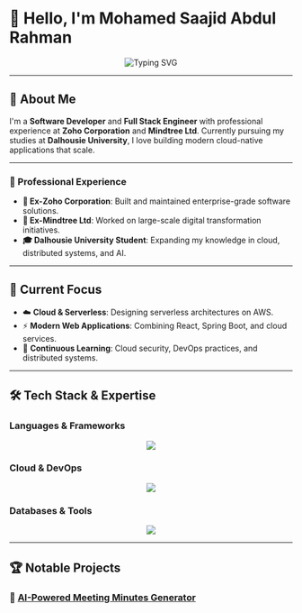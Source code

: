 # 👋 Hello, I'm Mohamed Saajid Abdul Rahman

<div align="center">
  <img src="https://readme-typing-svg.herokuapp.com?font=Fira+Code&pause=1000&color=F7931E&center=true&vCenter=true&width=435&lines=Software+Developer+%7C+Full+Stack+Engineer;Ex-Zoho+%7C+Ex-Mindtree+Professional;Dalhousie+University+Student;Passionate+about+Cloud+%26+Serverless;Always+learning+new+technologies" alt="Typing SVG" />
</div>

---

## 🚀 About Me

I'm a **Software Developer** and **Full Stack Engineer** with professional experience at **Zoho Corporation** and **Mindtree Ltd**. Currently pursuing my studies at **Dalhousie University**, I love building modern cloud-native applications that scale.

---

### 💼 Professional Experience
- **🏢 Ex-Zoho Corporation**: Built and maintained enterprise-grade software solutions.
- **🏢 Ex-Mindtree Ltd**: Worked on large-scale digital transformation initiatives.
- **🎓 Dalhousie University Student**: Expanding my knowledge in cloud, distributed systems, and AI.

---

## 🔭 Current Focus
- ☁️ **Cloud & Serverless**: Designing serverless architectures on AWS.
- ⚡ **Modern Web Applications**: Combining React, Spring Boot, and cloud services.
- 🌱 **Continuous Learning**: Cloud security, DevOps practices, and distributed systems.

---

## 🛠️ Tech Stack & Expertise

### **Languages & Frameworks**
<p align="center">
  <img src="https://skillicons.dev/icons?i=java,javascript,typescript,python,nodejs,react,spring" />
</p>

### **Cloud & DevOps**
<p align="center">
  <img src="https://skillicons.dev/icons?i=aws,docker,terraform,git,linux" />
</p>

### **Databases & Tools**
<p align="center">
  <img src="https://skillicons.dev/icons?i=mysql,postgres,mongodb,dynamodb,redis,postman,vscode" />
</p>

---

## 🏆 Notable Projects

### 🤖 [AI-Powered Meeting Minutes Generator](https://github.com/Sajidrahman-tech/AI-Powered-Meeting-Minutes-Generator)
